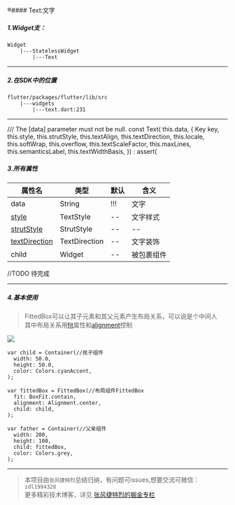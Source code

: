 ®#### Text:文字

##### 1.Widget支：




```
Widget 
    |---StatelessWidget
        |---Text
```

---

##### 2.在SDK中的位置

```
flutter/packages/flutter/lib/src
    |---widgets
        |---text.dart:231
```


---
  /// The [data] parameter must not be null.
  const Text(
    this.data, {
    Key key,
    this.style,
    this.strutStyle,
    this.textAlign,
    this.textDirection,
    this.locale,
    this.softWrap,
    this.overflow,
    this.textScaleFactor,
    this.maxLines,
    this.semanticsLabel,
    this.textWidthBasis,
  }) : assert(

##### 3.所有属性

属性名 | 类型 | 默认|含义
---|---|---|---
data | String |!!!|文字
[style](https://github.com/toly-flutter/flutter_widget_unit/blob/master/Flutter属性集/style:TextStyle.md)| TextStyle |--|文字样式
[strutStyle](https://github.com/toly-flutter/flutter_widget_unit/blob/master/Flutter属性集/strutStyle:StrutStyle.md)| StrutStyle |--|--
[textDirection](null)| TextDirection |--|文字装饰
child | Widget|--|被包裹组件

//TODO 待完成

---

##### 4.基本使用

>FittedBox可以让其子元素和其父元素产生布局关系，可以说是个中间人  
其中布局关系用[fit](https://github.com/toly-flutter/flutter_widget_unit/blob/master/Flutter属性集/fit:BoxFit.md)属性和[alignment](https://github.com/toly-flutter/flutter_widget_unit/blob/master/Flutter属性集/alignment:AlignmentGeometry.md)控制  

![](https://user-gold-cdn.xitu.io/2019/7/9/16bd65531d3dcfaa?w=911&h=298&f=png&s=16249)

```
var child = Container(//孩子组件
  width: 50.0,
  height: 50.0,
  color: Colors.cyanAccent,
);

var fittedBox = FittedBox(//布局组件FittedBox
  fit: BoxFit.contain,
  alignment: Alignment.center,
  child: child,
);

var father = Container(//父亲组件
  width: 200,
  height: 100,
  child: fittedBox,
  color: Colors.grey,
);
```

---

>本项目由`张风捷特烈`总结归纳，有问题可issues,想要交流可微信：`zdl1994328`  
更多精彩技术博客，详见 [张风捷特烈的掘金专栏](https://juejin.im/user/5b42c0656fb9a04fe727eb37)